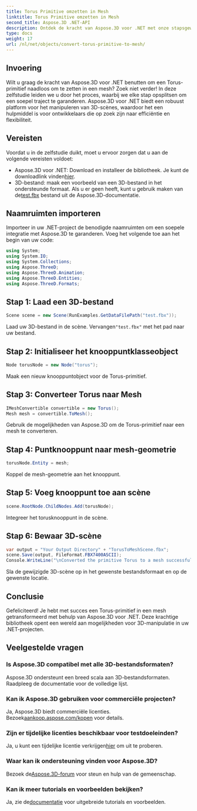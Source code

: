 ```yaml
---
title: Torus Primitive omzetten in Mesh
linktitle: Torus Primitive omzetten in Mesh
second_title: Aspose.3D .NET-API
description: Ontdek de kracht van Aspose.3D voor .NET met onze stapsgewijze handleiding voor het converteren van Torus-primitieven naar meshes. Breng uw 3D-ontwikkeling moeiteloos naar een hoger niveau!
type: docs
weight: 17
url: /nl/net/objects/convert-torus-primitive-to-mesh/
---
```

## Invoering
Wilt u graag de kracht van Aspose.3D voor .NET benutten om een Torus-primitief naadloos om te zetten in een mesh? Zoek niet verder! In deze zelfstudie leiden we u door het proces, waarbij we elke stap opsplitsen om een soepel traject te garanderen. Aspose.3D voor .NET biedt een robuust platform voor het manipuleren van 3D-scènes, waardoor het een hulpmiddel is voor ontwikkelaars die op zoek zijn naar efficiëntie en flexibiliteit.
## Vereisten
Voordat u in de zelfstudie duikt, moet u ervoor zorgen dat u aan de volgende vereisten voldoet:
-  Aspose.3D voor .NET: Download en installeer de bibliotheek. Je kunt de downloadlink vinden[hier](https://releases.aspose.com/3d/net/).
-  3D-bestand: maak een voorbeeld van een 3D-bestand in het ondersteunde formaat. Als u er geen heeft, kunt u gebruik maken van de[test.fbx](https://reference.aspose.com/3d/net/) bestand uit de Aspose.3D-documentatie.
## Naamruimten importeren
Importeer in uw .NET-project de benodigde naamruimten om een soepele integratie met Aspose.3D te garanderen. Voeg het volgende toe aan het begin van uw code:
```csharp
using System;
using System.IO;
using System.Collections;
using Aspose.ThreeD;
using Aspose.ThreeD.Animation;
using Aspose.ThreeD.Entities;
using Aspose.ThreeD.Formats;
```
## Stap 1: Laad een 3D-bestand
```csharp
Scene scene = new Scene(RunExamples.GetDataFilePath("test.fbx"));
```
Laad uw 3D-bestand in de scène. Vervangen`"test.fbx"` met het pad naar uw bestand.
## Stap 2: Initialiseer het knooppuntklasseobject
```csharp
Node torusNode = new Node("torus");
```
Maak een nieuw knooppuntobject voor de Torus-primitief.
## Stap 3: Converteer Torus naar Mesh
```csharp
IMeshConvertible convertible = new Torus();
Mesh mesh = convertible.ToMesh();
```
Gebruik de mogelijkheden van Aspose.3D om de Torus-primitief naar een mesh te converteren.
## Stap 4: Puntknooppunt naar mesh-geometrie
```csharp
torusNode.Entity = mesh;
```
Koppel de mesh-geometrie aan het knooppunt.
## Stap 5: Voeg knooppunt toe aan scène
```csharp
scene.RootNode.ChildNodes.Add(torusNode);
```
Integreer het torusknooppunt in de scène.
## Stap 6: Bewaar 3D-scène
```csharp
var output = "Your Output Directory" + "TorusToMeshScene.fbx";
scene.Save(output, FileFormat.FBX7400ASCII);
Console.WriteLine("\nConverted the primitive Torus to a mesh successfully.\nFile saved at " + output);
```
Sla de gewijzigde 3D-scène op in het gewenste bestandsformaat en op de gewenste locatie.
## Conclusie
Gefeliciteerd! Je hebt met succes een Torus-primitief in een mesh getransformeerd met behulp van Aspose.3D voor .NET. Deze krachtige bibliotheek opent een wereld aan mogelijkheden voor 3D-manipulatie in uw .NET-projecten.
## Veelgestelde vragen
### Is Aspose.3D compatibel met alle 3D-bestandsformaten?
Aspose.3D ondersteunt een breed scala aan 3D-bestandsformaten. Raadpleeg de documentatie voor de volledige lijst.
### Kan ik Aspose.3D gebruiken voor commerciële projecten?
 Ja, Aspose.3D biedt commerciële licenties. Bezoek[aankoop.aspose.com/kopen](https://purchase.aspose.com/buy) voor details.
### Zijn er tijdelijke licenties beschikbaar voor testdoeleinden?
 Ja, u kunt een tijdelijke licentie verkrijgen[hier](https://purchase.aspose.com/temporary-license/) om uit te proberen.
### Waar kan ik ondersteuning vinden voor Aspose.3D?
 Bezoek de[Aspose.3D-forum](https://forum.aspose.com/c/3d/18) voor steun en hulp van de gemeenschap.
### Kan ik meer tutorials en voorbeelden bekijken?
 Ja, zie de[documentatie](https://reference.aspose.com/3d/net/) voor uitgebreide tutorials en voorbeelden.